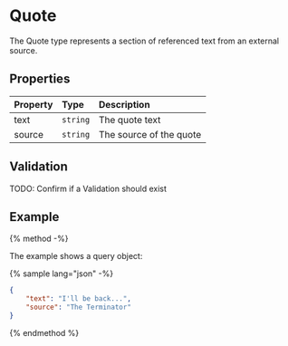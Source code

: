 # Quote

The Quote type represents a section of referenced text from an external source.

## Properties

| Property | Type | Description |
| :------- | :--- | :---------- |
| text | `string` | The quote text |
| source | `string` | The source of the quote |

## Validation

TODO: Confirm if a Validation should exist

## Example

{% method -%}

The example shows a query object:

{% sample lang="json" -%}
```json
{
    "text": "I'll be back...",
    "source": "The Terminator"
}
```
{% endmethod %}
